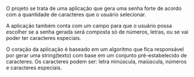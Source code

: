 O projeto se trata de uma aplicação que gera uma senha forte de acordo com a quantidade de caracteres que o usuário selecionar. <br/>

A aplicação também conta com um campo para que o usuário possa escolher se a senha gerada será composta só de números, letras, ou se vai poder ter caracteres especiais. <br/>

O coração da aplicação é baseado em um algoritmo que fica responsável por gerar uma string(texto) com base em um conjunto pré-estabelecido de caracteres. Os caracteres podem ser: letra minúscula, maiúscula, números e caracteres especiais.